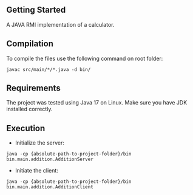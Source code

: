 ## Getting Started

A JAVA RMI implementation of a calculator.

## Compilation

To compile the files use the following command on root folder:

`javac src/main/*/*.java -d bin/`

## Requirements

The project was tested using Java 17 on Linux. Make sure you have JDK installed correctly.

## Execution

-   Initialize the server:

`java -cp {absolute-path-to-project-folder}/bin bin.main.addition.AdditionServer`

-   Initiate the client:

`java -cp {absolute-path-to-project-folder}/bin bin.main.addition.AdditionClient `
